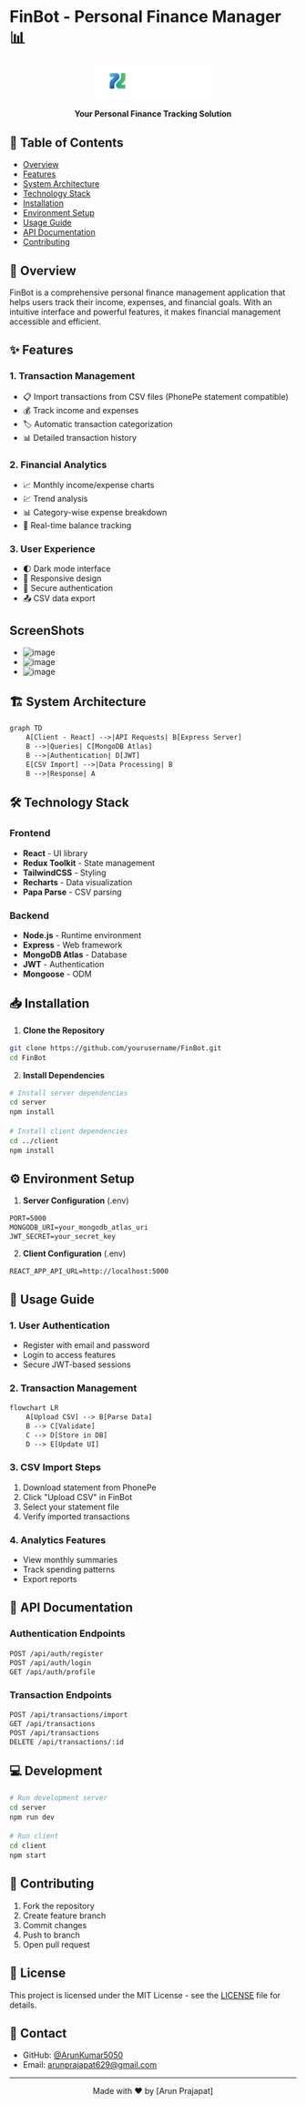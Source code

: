 # FinBot - Personal Finance Manager 📊

<div align="center">
  <img src="client/public/logo.png" alt="FinBot Logo" width="200"/>
  <p><strong>Your Personal Finance Tracking Solution</strong></p>
</div>

## 📑 Table of Contents
- [Overview](#overview)
- [Features](#features)
- [System Architecture](#system-architecture)
- [Technology Stack](#technology-stack)
- [Installation](#installation)
- [Environment Setup](#environment-setup)
- [Usage Guide](#usage-guide)
- [API Documentation](#api-documentation)
- [Contributing](#contributing)

## 🎯 Overview

FinBot is a comprehensive personal finance management application that helps users track their income, expenses, and financial goals. With an intuitive interface and powerful features, it makes financial management accessible and efficient.

## ✨ Features

### 1. Transaction Management
- 📋 Import transactions from CSV files (PhonePe statement compatible)
- 💰 Track income and expenses
- 🏷️ Automatic transaction categorization
- 📊 Detailed transaction history

### 2. Financial Analytics
- 📈 Monthly income/expense charts
- 💹 Trend analysis
- 📊 Category-wise expense breakdown
- 💸 Real-time balance tracking

### 3. User Experience
- 🌓 Dark mode interface
- 📱 Responsive design
- 🔐 Secure authentication
- 📤 CSV data export

## ScreenShots

- ![image](https://github.com/user-attachments/assets/a4e4cdaf-c848-4b84-8337-d34dcf8ae686)
- ![image](https://github.com/user-attachments/assets/77b021ec-8172-4550-99f4-c63bcbb13497)
- ![image](https://github.com/user-attachments/assets/9c628815-57a1-433c-beac-72db06ef910f)




## 🏗️ System Architecture

```mermaid
graph TD
    A[Client - React] -->|API Requests| B[Express Server]
    B -->|Queries| C[MongoDB Atlas]
    B -->|Authentication| D[JWT]
    E[CSV Import] -->|Data Processing| B
    B -->|Response| A
```

## 🛠️ Technology Stack

### Frontend
- **React** - UI library
- **Redux Toolkit** - State management
- **TailwindCSS** - Styling
- **Recharts** - Data visualization
- **Papa Parse** - CSV parsing

### Backend
- **Node.js** - Runtime environment
- **Express** - Web framework
- **MongoDB Atlas** - Database
- **JWT** - Authentication
- **Mongoose** - ODM

## 📥 Installation

1. **Clone the Repository**
```bash
git clone https://github.com/yourusername/FinBot.git
cd FinBot
```

2. **Install Dependencies**
```bash
# Install server dependencies
cd server
npm install

# Install client dependencies
cd ../client
npm install
```

## ⚙️ Environment Setup

1. **Server Configuration** (.env)
```env
PORT=5000
MONGODB_URI=your_mongodb_atlas_uri
JWT_SECRET=your_secret_key
```

2. **Client Configuration** (.env)
```env
REACT_APP_API_URL=http://localhost:5000
```

## 📱 Usage Guide

### 1. User Authentication
- Register with email and password
- Login to access features
- Secure JWT-based sessions

### 2. Transaction Management
```mermaid
flowchart LR
    A[Upload CSV] --> B[Parse Data]
    B --> C[Validate]
    C --> D[Store in DB]
    D --> E[Update UI]
```

### 3. CSV Import Steps
1. Download statement from PhonePe
2. Click "Upload CSV" in FinBot
3. Select your statement file
4. Verify imported transactions

### 4. Analytics Features
- View monthly summaries
- Track spending patterns
- Export reports

## 🔌 API Documentation

### Authentication Endpoints
```http
POST /api/auth/register
POST /api/auth/login
GET /api/auth/profile
```

### Transaction Endpoints
```http
POST /api/transactions/import
GET /api/transactions
POST /api/transactions
DELETE /api/transactions/:id
```

## 💻 Development

```bash
# Run development server
cd server
npm run dev

# Run client
cd client
npm start
```

## 🤝 Contributing

1. Fork the repository
2. Create feature branch
3. Commit changes
4. Push to branch
5. Open pull request

## 📄 License

This project is licensed under the MIT License - see the [LICENSE](LICENSE) file for details.

## 👥 Contact

- GitHub: [@ArunKumar5050](https://github.com/ArunKumar5050)
- Email: arunprajapat629@gmail.com

---

<div align="center">
  <p>Made with ❤️ by [Arun Prajapat]</p>
</div>
